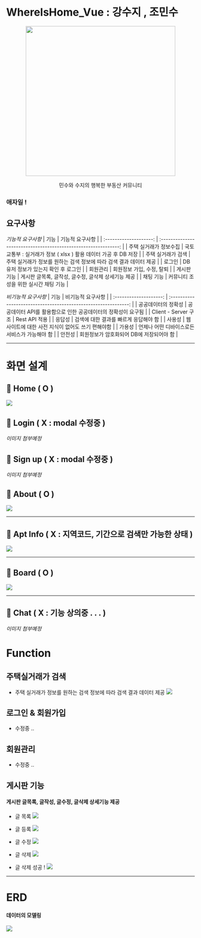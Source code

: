 # WhereIsHome_Vue : 강수지 , 조민수

<p align="center"><img src="vuejs-tailwindcss-portfolio/src/assets/images/minsuhouse.jpg" width="400" height="400" /></p>
<p align="center">민수와 수지의 행복한 부동산 커뮤니티</p>

### 애자일 !

## 요구사항

_기능적 요구사항_
| 기능 | 기능적 요구사항 |
| :--------------------: | :-------------------------------------------------------------: |
| 주택 실거래가 정보수집 | 국토교통부 : 실거래가 정보 ( xlsx ) 활용 데이터 가공 후 DB 저장 |
| 주택 실거래가 검색 | 주택 실거래가 정보를 원하는 검색 정보에 따라 검색 결과 데이터 제공 |
| 로그인 | DB 유저 정보가 있는지 확인 후 로그인 |
| 회원관리 | 회원정보 가입, 수정, 탈퇴 |
| 게시판 기능 | 게시판 글목록, 글작성, 글수정, 글삭제 상세기능 제공 |
| 채팅 기능 | 커뮤니티 조성을 위한 실시간 채팅 기능 |

_비기능적 요구사항_
| 기능 | 비기능적 요구사항 |
| :--------------------: | :-------------------------------------------------------------: |
| 공공데이터의 정확성 | 공공데이터 API를 활용함으로 인한 공공데이터의 정확성이 요구됨 |
| Client - Server 구조 | Rest API 적용 |
| 응답성 | 검색에 대한 결과를 빠르게 응답해야 함 |
| 사용성 | 웹 사이트에 대한 사전 지식이 없어도 쓰기 편해야함 |
| 가용성 | 언제나 어떤 디바이스로든 서비스가 가능해야 함 |
| 안전성 | 회원정보가 암호화되어 DB에 저장되어야 함 |

---

# 화면 설계

## 📌 Home ( O )

  <img src="vuejs-tailwindcss-portfolio/src/assets/images/home.png" />

## 📌 Login ( X : modal 수정중 )

_이미지 첨부예정_

## 📌 Sign up ( X : modal 수정중 )

_이미지 첨부예정_

## 📌 About ( O )

  <img src="vuejs-tailwindcss-portfolio/src/assets/images/about.png" />

---

## 📌 Apt Info ( X : 지역코드, 기간으로 검색만 가능한 상태 )

  <img src="vuejs-tailwindcss-portfolio/src/assets/images/aptInfo.png" />

---

## 📌 Board ( O )

  <img src="vuejs-tailwindcss-portfolio/src/assets/images/board.png" />

---

## 📌 Chat ( X : 기능 상의중 . . . )

_이미지 첨부예정_

# Function

## 주택실거래가 검색

- 주택 실거래가 정보를 원하는 검색 정보에 따라 검색 결과 데이터 제공
  <img src="vuejs-tailwindcss-portfolio/src/assets/images/aptInfo.png" />

## 로그인 & 회원가입

- 수정중 ..

## 회원관리

- 수정중 ..

## 게시판 기능

#### 게시판 글목록, 글작성, 글수정, 글삭제 상세기능 제공

- 글 목록
  <img src="vuejs-tailwindcss-portfolio/src/assets/images/board.png" />

- 글 등록
  <img src="vuejs-tailwindcss-portfolio/src/assets/images/boardWrite.png" />

- 글 수정
  <img src="vuejs-tailwindcss-portfolio/src/assets/images/boardModify.png" />

- 글 삭제
  <img src="vuejs-tailwindcss-portfolio/src/assets/images/boardDelete.png" />

- 글 삭제 성공 !
  <img src="vuejs-tailwindcss-portfolio/src/assets/images/boardDeleteOk.png" />

---

# ERD

#### 데이터의 모델링

<img src="vuejs-tailwindcss-portfolio/src/assets/images/erd.png" />
